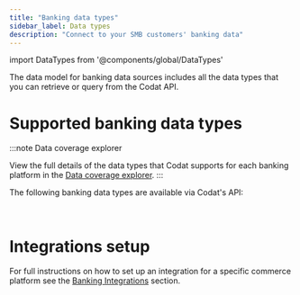 ```yaml
---
title: "Banking data types"
sidebar_label: Data types
description: "Connect to your SMB customers' banking data"
---
```


import DataTypes from '@components/global/DataTypes'

The data model for banking data sources includes all the data types that you can retrieve or query from the Codat API.

# Supported banking data types

:::note Data coverage explorer

View the full details of the data types that Codat supports for each banking platform in the <a className="external" href="https://knowledge.codat.io/supported-features/banking?view=tab-by-data-type" target="_blank">Data coverage explorer</a>.
:::

The following banking data types are available via Codat's API:

<DataTypes category="banking" search={false}/>

<br/>

# Integrations setup

For full instructions on how to set up an integration for a specific commerce platform see the [Banking Integrations](/banking-api/overview) section.
